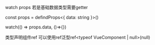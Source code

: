 watch props 若是基础数据类型需要getter 

const props = defindProps<{
  data: string
}>()

watch(() => props.data, ()=>{})

类型声明组件ref 可以使用ref泛型ref<typeof VueComponent | null>(null)